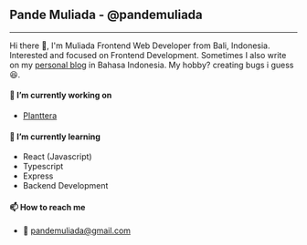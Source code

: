 ## Pande Muliada - @pandemuliada
----
Hi there 👋, I'm Muliada Frontend Web Developer from Bali, Indonesia. Interested and focused on Frontend Development. Sometimes I also write on my [personal blog](https://pandemuliada.netlify.app/) in Bahasa Indonesia. My hobby? creating bugs i guess 😆.

#### 🔭 I’m currently working on

- [Planttera](https://github.com/pandemuliada/planttera)

#### 🌱 I’m currently learning

- React (Javascript)
- Typescript
- Express
- Backend Development

<!---
- 👯 I’m looking to collaborate on ...
- 🤔 I’m looking for help with ...
- 💬 Ask me about ...
-->

#### 📫 How to reach me

- 📧 pandemuliada@gmail.com

<!---
- 😄 Pronouns: ...
- ⚡ Fun fact: ...
-->
